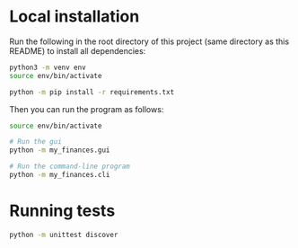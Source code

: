 # Local installation

Run the following in the root directory of this project (same directory as this
README) to install all dependencies:

```sh
python3 -m venv env
source env/bin/activate

python -m pip install -r requirements.txt
```

Then you can run the program as follows:
```sh
source env/bin/activate

# Run the gui
python -m my_finances.gui

# Run the command-line program
python -m my_finances.cli
```

# Running tests

```sh
python -m unittest discover
```
